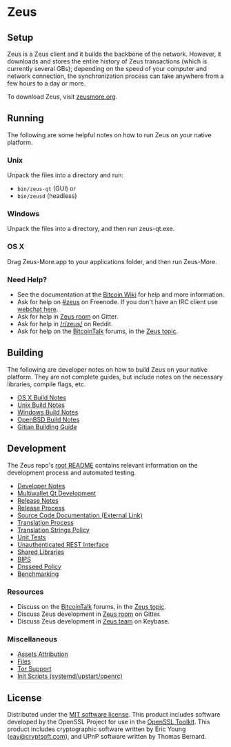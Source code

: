 Zeus
=============

Setup
---------------------
Zeus is a Zeus client and it builds the backbone of the network. However, it downloads and stores the entire history of Zeus transactions (which is currently several GBs); depending on the speed of your computer and network connection, the synchronization process can take anywhere from a few hours to a day or more.

To download Zeus, visit [zeusmore.org](https://europazeus.org).

Running
---------------------
The following are some helpful notes on how to run Zeus on your native platform.

### Unix

Unpack the files into a directory and run:

- `bin/zeus-qt` (GUI) or
- `bin/zeusd` (headless)

### Windows

Unpack the files into a directory, and then run zeus-qt.exe.

### OS X

Drag Zeus-More.app to your applications folder, and then run Zeus-More.

### Need Help?

* See the documentation at the [Bitcoin Wiki](https://en.bitcoin.it/wiki/Main_Page)
for help and more information.
* Ask for help on [#zeus](http://webchat.freenode.net?channels=zeus) on Freenode. If you don't have an IRC client use [webchat here](http://webchat.freenode.net?channels=zeus).
* Ask for help in [Zeus room](https://gitter.im/Zeus_Hub) on Gitter.
* Ask for help in [/r/zeus/](https://nm.reddit.com/r/zeus/) on Reddit.
* Ask for help on the [BitcoinTalk](https://bitcointalk.org/) forums, in the [Zeus topic](https://bitcointalk.org/index.php?topic=3017838.new#new).

Building
---------------------
The following are developer notes on how to build Zeus on your native platform. They are not complete guides, but include notes on the necessary libraries, compile flags, etc.

- [OS X Build Notes](build-osx.md)
- [Unix Build Notes](build-unix.md)
- [Windows Build Notes](build-windows.md)
- [OpenBSD Build Notes](build-openbsd.md)
- [Gitian Building Guide](gitian-building.md)

Development
---------------------
The Zeus repo's [root README](/README.md) contains relevant information on the development process and automated testing.

- [Developer Notes](developer-notes.md)
- [Multiwallet Qt Development](multiwallet-qt.md)
- [Release Notes](release-notes.md)
- [Release Process](release-process.md)
- [Source Code Documentation (External Link)](https://dev.visucore.com/bitcoin/doxygen/)
- [Translation Process](translation_process.md)
- [Translation Strings Policy](translation_strings_policy.md)
- [Unit Tests](unit-tests.md)
- [Unauthenticated REST Interface](REST-interface.md)
- [Shared Libraries](shared-libraries.md)
- [BIPS](bips.md)
- [Dnsseed Policy](dnsseed-policy.md)
- [Benchmarking](benchmarking.md)

### Resources
* Discuss on the [BitcoinTalk](https://bitcointalk.org/) forums, in the [Zeus topic](https://bitcointalk.org/index.php?topic=3017838.new#new).
* Discuss Zeus development in [Zeus room](https://gitter.im/Zeus_Hub) on Gitter.
* Discuss Zeus development in [Zeus team](https://keybase.io/team/zeus) on Keybase.

### Miscellaneous
- [Assets Attribution](assets-attribution.md)
- [Files](files.md)
- [Tor Support](tor.md)
- [Init Scripts (systemd/upstart/openrc)](init.md)

License
---------------------
Distributed under the [MIT software license](http://www.opensource.org/licenses/mit-license.php).
This product includes software developed by the OpenSSL Project for use in the [OpenSSL Toolkit](https://www.openssl.org/). This product includes
cryptographic software written by Eric Young ([eay@cryptsoft.com](mailto:eay@cryptsoft.com)), and UPnP software written by Thomas Bernard.
